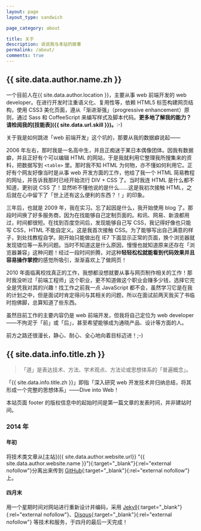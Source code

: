 ```yaml
---
layout: page
layout_type: sandwich

page_category: about

title: 关于
description: 说说我与本站的故事
permalink: /about/
comments: true
---
```


## {{ site.data.author.name.zh }}

一个目前人在{{ site.data.author.location }}，主要从事 web 前端开发的 web developer。在进行开发时注重语义化、复用性等，依赖 HTML5 标签构建网页结构，使用 CSS3 美化页面，遵从「渐进渐强」（progressive enhancement）原则，通过 Sass 和 CoffeeScript 来编写样式及脚本代码。**更多地了解我的能力？请检阅我的[技能表]({{ site.data.url.skill }})。**:-)

关于我是如何跳进「web 前端开发」这个坑的，那要从我的数据癖说起——

2006 年左右，那时我是一名高中生，并且正痴迷于某日本偶像团体。因我有数据癖，并且正好有个可以编辑 HTML 的网站，于是我就利用它整理我所搜集来的资料，把数据写到 `<table>` 里。那时我不知 HTML 为何物，亦不懂如何利用它。正好有个网友好像当时是从事 web 开发方面的工作，他给了我一个 HTML 简易教程的网址，并告诉我那时已经开始流行 DIV + CSS 了。当时我连 HTML 是什么都不知道，更别说 CSS 了！显然听不懂他说的是什么……这是我初次接触 HTML，之后就在心中留下了「世上还有这么便利的东西？！」的印象。

三年后，也就是 2009 年，我在实习。忘了起因是什么，我开始使用 blog 了。那段时间换了好多服务商，因为在找能够自己定制页面的。和讯、网易、新浪都用过，时间都很短。在找到百度空间后，发现能够自己写 CSS，我记得好像也只能写 CSS，HTML 不能自定义。这是我首次接触 CSS。为了能够写出自己满意的样子，到处找教程自学。刚开始只能做出在 IE7 下面显示正常的页面，换个浏览器就发现错位等一系列问题。当时不知道这是什么原因，慢慢也就知道原来还存在「浏览器兼容」这种问题！经过一段时间折腾，对这种**轻轻松松就能看到代码效果并且容易操作掌控**的感觉所吸引，渐渐喜欢上了做网页！

2010 年面临离校找真正的工作，我想都没想就要从事与网页制作相关的工作！那时我没听过「前端工程师」这个职业，更不知道做这个职业会赚多少钱，选择它完全是凭我对其的兴趣！找工作之前我一点 JavaScript 都不会，虽然学习它是在我的计划之中，但是面试时肯定得问与其相关的问题，所以在面试前两天我买了书临时抱佛脚，总算知道了些东西。

虽然目前工作的主要内容仍是 web 前端开发，但我将自己定位为 web developer——不拘泥于「前」或「后」，甚至希望能够成为通晓产品、设计等方面的人。

前方之路还很漫长，静心、耐心、全心地向着目标迈进！;-)

## {{ site.data.info.title.zh }}

> 「道」是表达技术、方法、学术观点、方法论或思想体系的「普遍概念」。

「{{ site.data.info.title.zh }}」即指「深入研究 web 开发技术并归纳总结，将其形成一个完整的思想体系」——Dive into Web！

本站页面 footer 的版权信息中的起始时间是第一篇文章的发表时间，并非建站时间。

### 2014 年

#### 年初

将技术类文章从[主站]({{ site.data.author.website.url}} "{{ site.data.author.website.name }}"){:target="_blank"}{:rel="external nofollow"}分离出来传到 [GitHub](https://github.com/ourai){:target="_blank"}{:rel="external nofollow"} 上。

#### 四月末

用一个星期时间对网站进行重新设计并编码，采用 [Jekyll](http://jekyllrb.com/ "Jekyll"){:target="_blank"}{:rel="external nofollow"}、[Disqus](http://disqus.com/ "Disqus"){:target="_blank"}{:rel="external nofollow"} 等技术和服务，于四月的最后一天完成！
